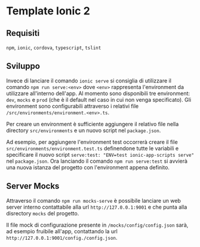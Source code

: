 
# Template Ionic 2


## Requisiti

`npm`, `ionic`, `cordova`, `typescript`,  `tslint`

## Sviluppo

Invece di lanciare il comando `ionic serve` si consiglia di utilizzare il comando `npm run serve:<env>` dove `<env>` rappresenta l'environment da utilizzare all'interno dell'app. Al momento sono disponibili tre environment: `dev`, `mocks` e `prod` (che è il default nel caso in cui non venga specificato). Gli environment sono configurabili attraverso i relativi file `/src/environments/environment.<env>.ts`.

Per creare un environment è sufficiente aggiungere il relativo file nella directory `src/environments` e un nuovo script nel `package.json`.

Ad esempio, per aggiungere l'environment test occorrerà creare il file `src/environments/environment.test.ts` definendone tutte le variabili e specificare il nuovo script `serve:test: "ENV=test ionic-app-scripts serve"` nel `package.json`. Ora lanciando il comando `npm run serve:test` si avvierà una nuova istanza del progetto con l'environment appena definito.

## Server Mocks

Attraverso il comando `npm run mocks-serve` è possibile lanciare un web server interno contattabile alla url `http://127.0.0.1:9001` e che punta alla disrectory `mocks` del progetto.

Il file mock di configurazione presente in `/mocks/config/config.json` sarà, ad esempio fruibile all'app, contattando la url `http://127.0.0.1:9001/config./config.json`.
